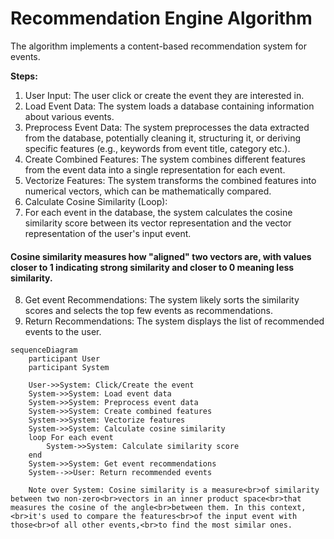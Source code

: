 # Recommendation Engine Algorithm

The algorithm implements a content-based recommendation system for events.

**Steps:**

1. User Input: The user click or create the event they are interested in.
2. Load Event Data: The system loads a database containing information about various events.
3. Preprocess Event Data: The system preprocesses the data extracted from the database, potentially cleaning it, structuring it, or deriving specific features (e.g., keywords from event title, category etc.).
4. Create Combined Features: The system combines different features from the event data into a single representation for each event.
5. Vectorize Features: The system transforms the combined features into numerical vectors, which can be mathematically compared.
6. Calculate Cosine Similarity (Loop):
7. For each event in the database, the system calculates the cosine similarity score between its vector representation and the vector representation of the user's input event.

#### Cosine similarity measures how "aligned" two vectors are, with values closer to 1 indicating strong similarity and closer to 0 meaning less similarity.

8. Get event Recommendations: The system likely sorts the similarity scores and selects the top few events as recommendations.
9. Return Recommendations: The system displays the list of recommended events to the user.

```mermaid
sequenceDiagram
    participant User
    participant System

    User->>System: Click/Create the event
    System->>System: Load event data
    System->>System: Preprocess event data
    System->>System: Create combined features
    System->>System: Vectorize features
    System->>System: Calculate cosine similarity
    loop For each event
        System->>System: Calculate similarity score
    end
    System->>System: Get event recommendations
    System-->>User: Return recommended events

    Note over System: Cosine similarity is a measure<br>of similarity between two non-zero<br>vectors in an inner product space<br>that measures the cosine of the angle<br>between them. In this context,<br>it's used to compare the features<br>of the input event with those<br>of all other events,<br>to find the most similar ones.
```
